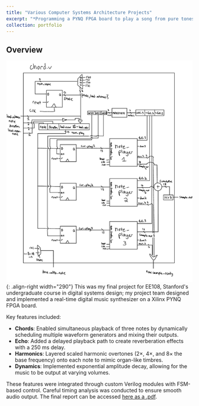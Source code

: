 ```yaml
---
title: "Various Computer Systems Architecture Projects"
excerpt: "*Programming a PYNQ FPGA board to play a song from pure tones (sine waves) stored in memory, toggle between songs on button inputs, and display note waveforms on an external monitor.*<br/><img src='/images/fpga1.png' width='400'>"
collection: portfolio
---
```


## Overview
![POV](/images/chordv.png){: .align-right width="290"}
This was my final project for EE108, Stanford's undergraduate course in digital systems design; my project team designed and implemented a real-time digital music synthesizer on a Xilinx PYNQ FPGA board.  

Key features included:  

- **Chords**: Enabled simultaneous playback of three notes by dynamically scheduling multiple waveform generators and mixing their outputs.  
- **Echo**: Added a delayed playback path to create reverberation effects with a 250 ms delay.  
- **Harmonics**: Layered scaled harmonic overtones (2×, 4×, and 8× the base frequency) onto each note to mimic organ-like timbres.  
- **Dynamics**: Implemented exponential amplitude decay, allowing for the music to be output at varying volumes.

These features were integrated through custom Verilog modules with FSM-based control. Careful timing analysis was conducted to ensure smooth audio output. The final report can be accessed [here as a .pdf](/files/ee108finalreport.pdf).